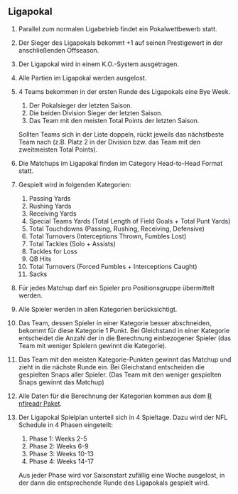 ## Ligapokal

1. Parallel zum normalen Ligabetrieb findet ein Pokalwettbewerb statt.
2. Der Sieger des Ligapokals bekommt +1 auf seinen Prestigewert in der anschließenden Offseason.
3. Der Ligapokal wird in einem K.O.-System ausgetragen.
4. Alle Partien im Ligapokal werden ausgelost.
5. 4 Teams bekommen in der ersten Runde des Ligapokals eine Bye Week.

   1. Der Pokalsieger der letzten Saison.
   2. Die beiden Division Sieger der letzten Saison.
   3. Das Team mit den meisten Total Points der letzten Saison.

   Sollten Teams sich in der Liste doppeln, rückt jeweils das nächstbeste Team nach (z.B. Platz 2 in der Division bzw. das Team mit den zweitmeisten Total Points).

6. Die Matchups im Ligapokal finden im Category Head-to-Head Format statt.
7. Gespielt wird in folgenden Kategorien:

   1. Passing Yards
   2. Rushing Yards
   3. Receiving Yards
   4. Special Teams Yards (Total Length of Field Goals + Total Punt Yards)
   5. Total Touchdowns (Passing, Rushing, Receiving, Defensive)
   6. Total Turnovers (Interceptions Thrown, Fumbles Lost)
   7. Total Tackles (Solo + Assists)
   8. Tackles for Loss
   9. QB Hits
   10. Total Turnovers (Forced Fumbles + Interceptions Caught)
   11. Sacks

9. Für jedes Matchup darf ein Spieler pro Positionsgruppe übermittelt werden.
10. Alle Spieler werden in allen Kategorien berücksichtigt.
11. Das Team, dessen Spieler in einer Kategorie besser abschneiden, bekommt für diese Kategorie 1 Punkt. Bei Gleichstand in einer Kategorie entscheidet die Anzahl der in die Berechnung einbezogener Spieler (das Team mit weniger Spielern gewinnt die Kategorie).
12. Das Team mit den meisten Kategorie-Punkten gewinnt das Matchup und zieht in die nächste Runde ein. Bei Gleichstand entscheiden die gespielten Snaps aller Spieler. (Das Team mit den weniger gespielten Snaps gewinnt das Matchup)
13. Alle Daten für die Berechnung der Kategorien kommen aus dem [R nflreadr Paket](https://nflreadr.nflverse.com/index.html).
14. Der Ligapokal Spielplan unterteil sich in 4 Spieltage. Dazu wird der NFL Schedule in 4 Phasen eingeteilt:

    1. Phase 1: Weeks 2-5
    2. Phase 2: Weeks 6-9
    3. Phase 3: Weeks 10-13
    4. Phase 4: Weeks 14-17

    Aus jeder Phase wird vor Saisonstart zufällig eine Woche ausgelost, in der dann die entsprechende Runde des Ligapokals gespielt wird.
